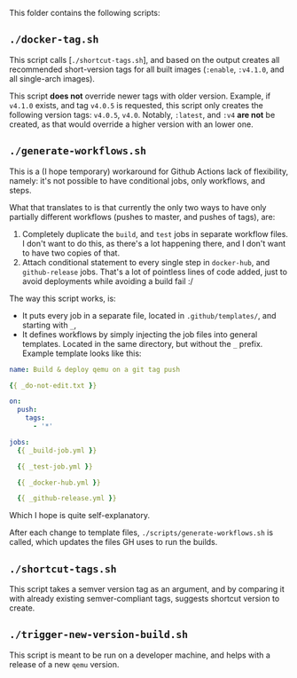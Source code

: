 This folder contains the following scripts:

## `./docker-tag.sh`

This script calls [`./shortcut-tags.sh`], and based on the output creates all recommended short-version tags for all built images (`:enable`, `:v4.1.0`, and all single-arch images).

This script **does not** override newer tags with older version. Example, if `v4.1.0` exists, and tag `v4.0.5` is requested, this script only creates the following version tags: `v4.0.5`, `v4.0`. Notably, `:latest`, and `:v4` **are not** be created, as that would override a higher version with an lower one. 


## `./generate-workflows.sh`

This is a (I hope temporary) workaround for Github Actions lack of flexibility, namely: it's not possible to have conditional jobs, only workflows, and steps.

What that translates to is that currently the only two ways to have only partially different workflows (pushes to master, and pushes of tags), are:

1. Completely duplicate the `build`, and `test` jobs in separate workflow files.  I don't want to do this, as there's a lot happening there, and I don't want to have two copies of that.
1. Attach conditional statement to every single step in `docker-hub`, and `github-release` jobs.  That's a lot of pointless lines of code added, just to avoid deployments while avoiding a build fail :/

The way this script works, is:

* It puts every job in a separate file, located in `.github/templates/`, and starting with `_`,
* It defines workflows by simply injecting the job files into general templates. Located in the same directory, but without the `_` prefix.  Example template looks like this:

```yaml
name: Build & deploy qemu on a git tag push

{{ _do-not-edit.txt }}

on:
  push:
    tags:
      - '*'

jobs:
  {{ _build-job.yml }}

  {{ _test-job.yml }}

  {{ _docker-hub.yml }}

  {{ _github-release.yml }}
```

Which I hope is quite self-explanatory.

After each change to template files, `./scripts/generate-workflows.sh` is called, which updates the files GH uses to run the builds.

## `./shortcut-tags.sh`

This script takes a semver version tag as an argument, and by comparing it with already existing semver-compliant tags, suggests shortcut version to create.  

## `./trigger-new-version-build.sh`

This script is meant to be run on a developer machine, and helps with a release of a new `qemu` version.
